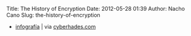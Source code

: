 Title: The History of Encryption
Date: 2012-05-28 01:39
Author: Nacho Cano
Slug: the-history-of-encryption

- [infografía][] | via [cyberhades.com][]

  [infografía]: http://visually.visually.netdna-cdn.com/TheHistoryofEncryption_4fa292ebe5bac_w587.jpg
    "infografía"
  [cyberhades.com]: http://www.cyberhades.com/2012/05/07/historia-del-cifrado-infografia/
    "The History of Encryption"
